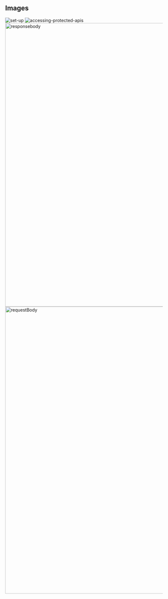 ## Images

![set-up](https://user-images.githubusercontent.com/52003038/135224017-1d81ce1c-626d-4044-ac36-a0548ad28af5.png)
![accessing-protected-apis](https://user-images.githubusercontent.com/52003038/135224031-7765c742-b5de-4f12-a3b8-b3919acbe06a.PNG)
<img width="906" alt="responsebody" src="https://user-images.githubusercontent.com/65208936/139054075-66c27566-489d-4055-9a95-fa2c0f1663eb.png">
<img width="917" alt="requestBody" src="https://user-images.githubusercontent.com/65208936/139054574-d48d12e4-019b-4612-ab4c-1dfc7eea5ebe.png">
